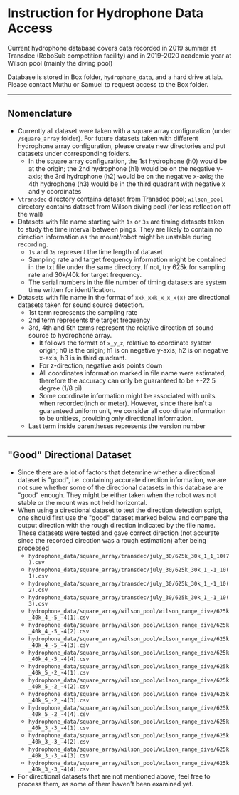 # Instruction for Hydrophone Data Access


Current hydrophone database covers data recorded in 2019 summer at Transdec (RoboSub competition facility) and in 2019-2020 academic year at Wilson pool (mainly the diving pool)

Database is stored in Box folder, `hydrophone_data`, and a hard drive at lab. Please contact Muthu or Samuel to request access to the Box folder.

----
## Nomenclature
- Currently all dataset were taken with a square array configuration (under `/square_array` folder). For future datasets taken with different hydrophone array configuration, please create new directories and put datasets under corresponding folders.
  - In the square array configuration, the 1st hydrophone (h0) would be at the origin; the 2nd hydrophone (h1) would be on the negative y-axis; the 3rd hydrophone (h2) would be on the negative x-axis; the 4th hydrophone (h3) would be in the third quadrant with negative x and y coordinates
- `\transdec` directory contains dataset from Transdec pool; `wilson_pool` directory contains dataset from Wilson diving pool (for less reflection off the wall)
- Datasets with file name starting with `1s` or `3s` are timing datasets taken to study the time interval between pings. They are likely to contain no direction information as the mount/robot might be unstable during recording.
  - `1s` and `3s` represent the time length of dataset
  - Sampling rate and target frequency information might be contained in the txt file under the same directory. If not, try 625k for sampling rate and 30k/40k for target frequency.
  - The serial numbers in the file number of timing datasets are system time written for identification.
- Datasets with file name in the format of `xxk_xxk_x_x_x(x)` are directional datasets taken for sound source detection.
  - 1st term represents the sampling rate
  - 2nd term represents the target frequency
  - 3rd, 4th and 5th terms represent the relative direction of sound source to hydrophone array.
    - It follows the format of `x_y_z`, relative to coordinate system origin; h0 is the origin; h1 is on negative y-axis; h2 is on negative x-axis, h3 is in third quadrant.
    - For z-direction, negative axis points down
    - All coordinates information marked in file name were estimated, therefore the accuracy can only be guaranteed to be +-22.5 degree (1/8 pi)
    - Some coordinate information might be associated with units when recorded(inch or meter). However, since there isn't a guaranteed uniform unit, we consider all coordinate information to be unitless, providing only directional information.
  - Last term inside parentheses represents the version number

----
## "Good" Directional Dataset
- Since there are a lot of factors that determine whether a directional dataset is "good", i.e. containing accurate direction information, we are not sure whether some of the directional datasets in this database are "good" enough. They might be either taken when the robot was not stable or the mount was not held horizontal.
- When using a directional dataset to test the direction detection script, one should first use the "good" dataset marked below and compare the output direction with the rough direction indicated by the file name. These datasets were tested and gave correct direction (not accurate since the recorded direction was a rough estimation) after being processed
  - `hydrophone_data/square_array/transdec/july_30/625k_30k_1_1_10(7).csv`
  - `hydrophone_data/square_array/transdec/july_30/625k_30k_1_-1_10(1).csv`
  - `hydrophone_data/square_array/transdec/july_30/625k_30k_1_-1_10(2).csv`
  - `hydrophone_data/square_array/transdec/july_30/625k_30k_1_-1_10(3).csv`
  - `hydrophone_data/square_array/wilson_pool/wilson_range_dive/625k_40k_4_-5_-4(1).csv`
  - `hydrophone_data/square_array/wilson_pool/wilson_range_dive/625k_40k_4_-5_-4(2).csv`
  - `hydrophone_data/square_array/wilson_pool/wilson_range_dive/625k_40k_4_-5_-4(3).csv`
  - `hydrophone_data/square_array/wilson_pool/wilson_range_dive/625k_40k_4_-5_-4(4).csv`
  - `hydrophone_data/square_array/wilson_pool/wilson_range_dive/625k_40k_5_-2_-4(1).csv`
  - `hydrophone_data/square_array/wilson_pool/wilson_range_dive/625k_40k_5_-2_-4(2).csv`
  - `hydrophone_data/square_array/wilson_pool/wilson_range_dive/625k_40k_5_-2_-4(3).csv`
  - `hydrophone_data/square_array/wilson_pool/wilson_range_dive/625k_40k_5_-2_-4(4).csv`
  - `hydrophone_data/square_array/wilson_pool/wilson_range_dive/625k_40k_3_-3_-4(1).csv`
  - `hydrophone_data/square_array/wilson_pool/wilson_range_dive/625k_40k_3_-3_-4(2).csv`
  - `hydrophone_data/square_array/wilson_pool/wilson_range_dive/625k_40k_3_-3_-4(3).csv`
  - `hydrophone_data/square_array/wilson_pool/wilson_range_dive/625k_40k_3_-3_-4(4).csv`
- For directional datasets that are not mentioned above, feel free to process them, as some of them haven't been examined yet.
